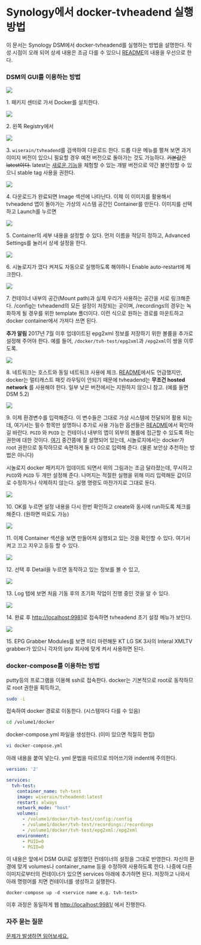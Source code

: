 # Synology에서 docker-tvheadend 실행 방법

이 문서는 Synology DSM에서 docker-tvheadend를 실행하는 방법을 설명한다. 작성 시점이 오래 되어 상세 내용은 조금 다를 수 있으니 [README](../README.md)의 내용을 우선으로 한다.

### DSM의 GUI를 이용하는 방법

![](images/PicPick_Capture_20170316_001.png)

1\. 패키지 센터로 가서 Docker를 설치한다.
<br>

![](images/PicPick_Capture_20170316_002.png)

2\. 왼쪽 Registry에서
<br>

![](images/PicPick_Capture_20170316_003.png)

3\. ```wiserain/tvheadend```를 검색하여 다운로드 한다. 드롭 다운 메뉴를 펼쳐 보면 과거 이미지 버전이 있으니 필요할 경우 예전 버전으로 돌아가는 것도 가능하다. ~~기본값은 latest이다.~~ latest는 [새로운 기능](https://tvheadend.org/projects/tvheadend/roadmap)을 체험할 수 있는 개발 버전으로 약간 불안정할 수 있으니 stable tag 사용을 권한다.
<br>

![](images/PicPick_Capture_20170316_004.png)

4\. 다운로드가 완료되면 Image 섹션에 나타난다. 이제 이 이미지를 활용해서 tvheadend 앱이 돌아가는 가상의 시스템 공간인 Container를 만든다. 이미지를 선택하고 Launch를 누르면
<br>

![](images/PicPick_Capture_20170316_005.png)

5\. Container의 세부 내용을 설정할 수 있다. 먼저 이름을 적당히 정하고, Advanced Settings를 눌러서 상세 설정을 한다.
<br>

![](images/PicPick_Capture_20170316_006.png)

6\. 시놀로지가 껐다 켜져도 자동으로 실행하도록 해야하니 Enable auto-restart에 체크한다.
<br>

![](images/PicPick_Capture_20170316_007.png)

7\. 컨테이너 내부의 공간(Mount path)과 실제 우리가 사용하는 공간을 서로 링크해준다. /config는 tvheadend의 모든 설정이 저장되는 곳이며, /recordings의 경우는 녹화하게 될 경우를 위한 template 폴더이다. 이런 식으로 원하는 경로를 마운트하고 docker container에서 가져다 쓰면 된다.

**추가 알림** 2017년 7월 이후 업데이트된 epg2xml 정보를 저장하기 위한 볼륨을 추가로 설정해 주어야 한다. 예를 들어, ```/docker/tvh-test/epg2xml```과 ```/epg2xml```이 쌍을 이루도록.
<br>

![](images/PicPick_Capture_20170316_008.png)

8\. 네트워크는 호스트와 동일 네트워크 사용에 체크. [README](../README.md)에서도 언급했지만, docker는 멀티캐스트 패킷 라우팅이 안되기 때문에 tvheadend는 **무조건 hosted network** 를 사용해야 한다. 일부 낮은 버전에서는 지원하지 않으니 참고. (예를 들면 DSM 5.2)
<br>

![](images/PicPick_Capture_20170316_009.png)

9\. 이제 환경변수를 입력해준다. 이 변수들은 그대로 가상 시스템에 전달되어 활용 되는데, 여기서는 필수 항목만 설명하니 추가로 사용 가능한 옵션들은 [README](../README.md)에서 확인하길 바란다. ```PGID``` 와 ```PUID``` 는 컨테이너 내부의 앱이 외부의 볼륨에 접근할 수 있도록 하는 권한에 대한 것이다. [여기](https://github.com/linuxserver/docker-tvheadend#user--group-identifiers) 중간쯤에 잘 설명되어 있는데, 시놀로지에서는 docker가 root 권한으로 동작하므로 속편하게 둘 다 0으로 입력해 준다. (물론 보안상 추천하는 방법은 아니다)

시놀로지 docker 패키지가 업데이트 되면서 위의 그림과는 조금 달라졌는데, 무시하고 ```PUID```와 ```PGID``` 두 개만 설정해 준다. 나머지는 적절한 실행을 위해 미리 입력해둔 값이므로 수정하거나 삭제하지 않는다. 실행 명령도 마찬가지로 그대로 둔다.
<br>


![](images/PicPick_Capture_20170316_010.png)

10\. OK를 누르면 설정 내용을 다시 한번 확인하고 create와 동시에 run하도록 체크를 해준다. (원하면 따로도 가능)
<br>

![](images/PicPick_Capture_20170316_011.png)

11\. 이제 Container 섹션을 보면 만들어져 실행되고 있는 것을 확인할 수 있다. 여기서 켜고 끄고 지우고 등등 할 수 있다.
<br>

![](images/PicPick_Capture_20170316_012.png)

12\. 선택 후 Detail을 누르면 동작하고 있는 정보를 볼 수 있고,
<br>

![](images/PicPick_Capture_20170316_013.png)

13\. Log 탭에 보면 처음 기동 후의 초기화 작업이 진행 중인 것을 알 수 있다.
<br>

![](images/PicPick_Capture_20170316_014.png)

14\. 완료 후 <http://localhost:9981>로 접속하면 tvheadend 초기 설정 메뉴가 보인다.
<br>

![](images/PicPick_Capture_20170317_001.png)

15\. EPG Grabber Modules를 보면 미리 마련해둔 KT LG SK 3사의 Interal XMLTV grabber가 있으니 각자의 iptv 회사에 맞게 켜서 사용하면 된다.
<br>

### docker-compose를 이용하는 방법

putty등의 프로그램을 이용해 ssh로 접속한다. docker는 기본적으로 root로 동작하므로 root 권한을 획득하고,

```bash
sudo -i
```

접속하여 docker 경로로 이동한다. (시스템마다 다를 수 있음)

```bash
cd /volume1/docker
```
docker-compose.yml 파일을 생성한다. (이미 있으면 적절히 편집)

```bash
vi docker-compose.yml
```

아래 내용을 붙여 넣는다. yml 문법을 따르므로 띄어쓰기와 indent에 주의한다.

```yml
version: '2'

services:
  tvh-test:
    container_name: tvh-test
    image: wiserain/tvheadend:latest
    restart: always
    network_mode: "host"
    volumes:
      - /volume1/docker/tvh-test/config:/config
      - /volume1/docker/tvh-test/recordings:/recordings
      - /volume1/docker/tvh-test/epg2xml:/epg2xml
    environment:
      - PUID=0
      - PGID=0
```

이 내용은 앞에서 DSM GUI로 설정했던 컨테이너의 설정을 그대로 반영한다. 자신의 환경에 맞게 volumes나 container_name 등을 수정하여 사용하도록 한다. 나중에 다른 이미지로부터의 컨테이너가 있으면 services 아래에 추가하면 된다. 저장하고 나와서 아래 명령어를 치면 컨테이너를 생성하고 실행한다.

```
docker-compose up -d <service name e.g. tvh-test>
```

이후 과정은 동일하게 웹 <http://localhost:9981/> 에서 진행한다.

### 자주 묻는 질문

[문제가 발생하면 읽어보세요.](assets/faqs.md)
